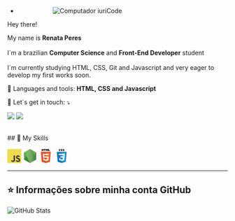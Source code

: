 - <img src="https://raw.githubusercontent.com/MicaelliMedeiros/micaellimedeiros/master/image/computer-illustration.png" min-width="400px" max-width="400px" width="400px" align="right" alt="Computador iuriCode">

<p align="left"> 
  Hey there! 
  
  My name is <strong>Renata Peres</strong> 
  <br>
  <br>
  I´m a brazilian <strong>Computer Science</strong> and <strong>Front-End Developer</strong> student
 <br>
 <br>
  I´m currently studying HTML, CSS, Git and Javascript and very eager to develop my first works soon.
</p>

<p align="left">
  🦄 Languages and tools: <strong>HTML, CSS and Javascript</strong>
</p>


<p align="left">
  💌 Let´s get in touch: ⤵️
</p>

<p align="left">
  
  <a href="https://www.linkedin.com/in/renata-peres-76b3881a9" alt="Linkedin">
  <img src="https://img.shields.io/badge/-Linkedin-0e76a8?style=flat-square&logo=Linkedin&logoColor=white&link=https://www.linkedin.com/in/renata-peres-76b3881a9" /></a>

  <a href="https://wa.me/5511997504517" alt="WhatsApp">
  <img src="https://img.shields.io/badge/-WhatsApp-25d366?style=flat-square&labelColor=25d366&logo=whatsapp&logoColor=white&link=https://wa.me/5511997504517"/></a>

  </p>  
  <br>
  ## 🚀 My Skills
<br>
<br>
<code><img height="32" src="https://raw.githubusercontent.com/github/explore/80688e429a7d4ef2fca1e82350fe8e3517d3494d/topics/javascript/javascript.png" alt="Javascript"/></code>
<code><img height="32" src="https://raw.githubusercontent.com/github/explore/80688e429a7d4ef2fca1e82350fe8e3517d3494d/topics/nodejs/nodejs.png" alt="Nodejs"/></code>
<code><img height="32" src="https://raw.githubusercontent.com/github/explore/80688e429a7d4ef2fca1e82350fe8e3517d3494d/topics/html/html.png" alt="HTML5"/></code>
<code><img height="32" src="https://raw.githubusercontent.com/github/explore/80688e429a7d4ef2fca1e82350fe8e3517d3494d/topics/css/css.png" alt="CSS"/></code>

---

## ⭐ Informações sobre minha conta GitHub
![GitHub Stats](https://github-readme-stats.vercel.app/api?username=renata-peres&show_icons=true)
